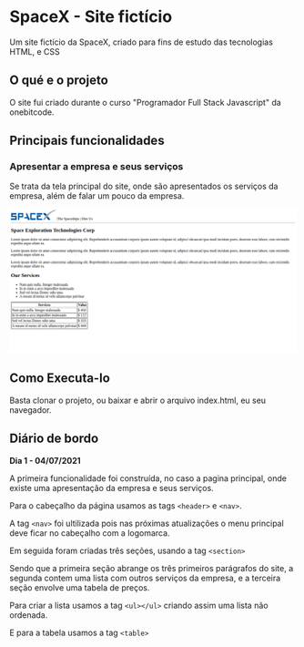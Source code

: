 # SpaceX - Site fictício

Um site fictício da SpaceX, criado para fins de estudo
das tecnologias HTML, e CSS

## O qué e o projeto

O site fui criado durante o curso "Programador Full Stack Javascript" da onebitcode.

## Principais funcionalidades


### Apresentar a empresa e seus serviços
Se trata da tela principal do site, onde são apresentados os serviços da empresa, além de falar um pouco da empresa.

![siteSpaceX](Imagens/siteSpaceXpaginaPrincipal.png)

## Como Executa-lo

Basta clonar o projeto, ou baixar e abrir o arquivo index.html, eu seu navegador.

## Diário de bordo

**Dia 1 - 04/07/2021**

A primeira funcionalidade foi construída, no caso a pagina principal, onde existe uma apresentação da empresa e seus serviços.

Para o cabeçalho da página usamos as tags `<header>` e `<nav>`.

A tag `<nav>` foi ultilizada pois nas próximas atualizações o menu principal deve ficar no cabeçalho com a logomarca.

Em seguida foram criadas três seções, usando a tag `<section>` 

Sendo que a primeira seção abrange os três primeiros parágrafos do site, a segunda contem uma lista com outros serviços da empresa, e a terceira seção envolve uma tabela de preços.

Para criar a lista usamos a tag `<ul></ul>` criando assim uma lista não ordenada.

E para a tabela usamos a tag `<table>`